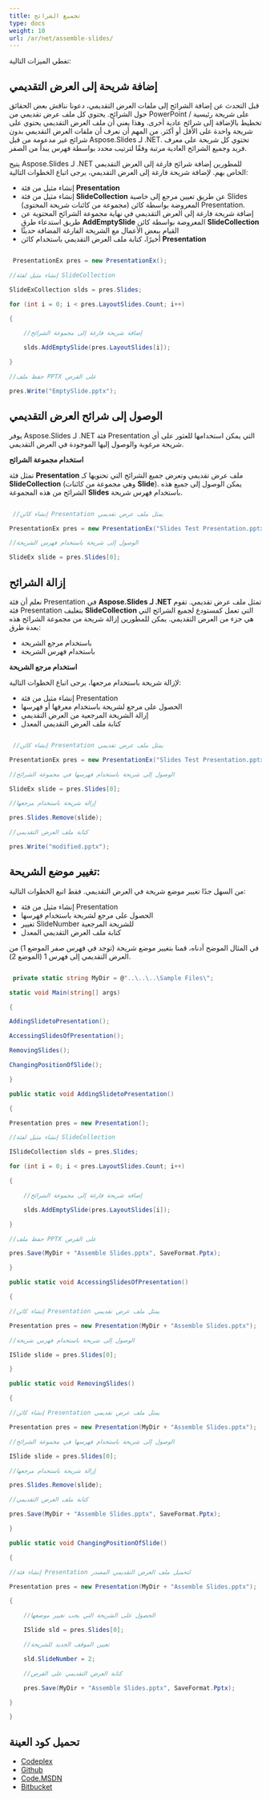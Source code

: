 ```yaml
---
title: تجميع الشرائح
type: docs
weight: 10
url: /ar/net/assemble-slides/
---
```


تغطي الميزات التالية:
## **إضافة شريحة إلى العرض التقديمي**
قبل التحدث عن إضافة الشرائح إلى ملفات العرض التقديمي، دعونا نناقش بعض الحقائق حول الشرائح. يحتوي كل ملف عرض تقديمي من PowerPoint على شريحة رئيسية / تخطيط بالإضافة إلى شرائح عادية أخرى. وهذا يعني أن ملف العرض التقديمي يحتوي على شريحة واحدة على الأقل أو أكثر. من المهم أن نعرف أن ملفات العرض التقديمي بدون شرائح غير مدعومة من قبل Aspose.Slides لـ .NET. تحتوي كل شريحة على معرف فريد وجميع الشرائح العادية مرتبة وفقًا لترتيب محدد بواسطة فهرس يبدأ من الصفر.

يتيح Aspose.Slides لـ .NET للمطورين إضافة شرائح فارغة إلى العرض التقديمي الخاص بهم. لإضافة شريحة فارغة إلى العرض التقديمي، يرجى اتباع الخطوات التالية:

- إنشاء مثيل من فئة **Presentation**
- إنشاء مثيل من فئة **SlideCollection** عن طريق تعيين مرجع إلى خاصية Slides (مجموعة من كائنات شريحة المحتوى) المعروضة بواسطة كائن Presentation.
- إضافة شريحة فارغة إلى العرض التقديمي في نهاية مجموعة الشرائح المحتوية عن طريق استدعاء طرق **AddEmptySlide** المعروضة بواسطة كائن **SlideCollection**
- القيام ببعض الأعمال مع الشريحة الفارغة المضافة حديثًا
- أخيرًا، كتابة ملف العرض التقديمي باستخدام كائن **Presentation**

``` csharp

 PresentationEx pres = new PresentationEx();

//إنشاء مثيل لفئة SlideCollection

SlideExCollection slds = pres.Slides;

for (int i = 0; i < pres.LayoutSlides.Count; i++)

{

	//إضافة شريحة فارغة إلى مجموعة الشرائح

	slds.AddEmptySlide(pres.LayoutSlides[i]);

}

//حفظ ملف PPTX على القرص

pres.Write("EmptySlide.pptx");

``` 
## **الوصول إلى شرائح العرض التقديمي**
يوفر Aspose.Slides لـ .NET فئة Presentation التي يمكن استخدامها للعثور على أي شريحة مرغوبة والوصول إليها الموجودة في العرض التقديمي.

**استخدام مجموعة الشرائح**

تمثل فئة **Presentation** ملف عرض تقديمي وتعرض جميع الشرائح التي تحتويها كـ **SlideCollection** (وهي مجموعة من كائنات **Slide**). يمكن الوصول إلى جميع هذه الشرائح من هذه المجموعة **Slides** باستخدام فهرس شريحة.

``` csharp

 //إنشاء كائن Presentation يمثل ملف عرض تقديمي

PresentationEx pres = new PresentationEx("Slides Test Presentation.pptx");

//الوصول إلى شريحة باستخدام فهرس الشريحة

SlideEx slide = pres.Slides[0];

``` 
## **إزالة الشرائح**
نعلم أن فئة Presentation في **Aspose.Slides لـ .NET** تمثل ملف عرض تقديمي. تقوم فئة Presentation بتغليف **SlideCollection** التي تعمل كمستودع لجميع الشرائح التي هي جزء من العرض التقديمي. يمكن للمطورين إزالة شريحة من مجموعة الشرائح هذه بعدة طرق:

- باستخدام مرجع الشريحة
- باستخدام فهرس الشريحة

**استخدام مرجع الشريحة**

لإزالة شريحة باستخدام مرجعها، يرجى اتباع الخطوات التالية:

- إنشاء مثيل من فئة Presentation
- الحصول على مرجع لشريحة باستخدام معرفها أو فهرسها
- إزالة الشريحة المرجعية من العرض التقديمي
- كتابة ملف العرض التقديمي المعدل

``` csharp

 //إنشاء كائن Presentation يمثل ملف عرض تقديمي

PresentationEx pres = new PresentationEx("Slides Test Presentation.pptx");

//الوصول إلى شريحة باستخدام فهرسها في مجموعة الشرائح

SlideEx slide = pres.Slides[0];

//إزالة شريحة باستخدام مرجعها

pres.Slides.Remove(slide);

//كتابة ملف العرض التقديمي

pres.Write("modified.pptx");

``` 
## **تغيير موضع الشريحة:**
من السهل جدًا تغيير موضع شريحة في العرض التقديمي. فقط اتبع الخطوات التالية:

- إنشاء مثيل من فئة Presentation
- الحصول على مرجع لشريحة باستخدام فهرسها
- تغيير SlideNumber للشريحة المرجعية
- كتابة ملف العرض التقديمي المعدل

في المثال الموضح أدناه، قمنا بتغيير موضع شريحة (توجد في فهرس صفر الموضع 1) من العرض التقديمي إلى فهرس 1 (الموضع 2).

``` csharp

 private static string MyDir = @"..\..\..\Sample Files\";

static void Main(string[] args)

{

AddingSlidetoPresentation();

AccessingSlidesOfPresentation();

RemovingSlides();

ChangingPositionOfSlide();

}

public static void AddingSlidetoPresentation()

{

Presentation pres = new Presentation();

//إنشاء مثيل لفئة SlideCollection

ISlideCollection slds = pres.Slides;

for (int i = 0; i < pres.LayoutSlides.Count; i++)

{

    //إضافة شريحة فارغة إلى مجموعة الشرائح

    slds.AddEmptySlide(pres.LayoutSlides[i]);

}

//حفظ ملف PPTX على القرص

pres.Save(MyDir + "Assemble Slides.pptx", SaveFormat.Pptx);

}

public static void AccessingSlidesOfPresentation()

{

//إنشاء كائن Presentation يمثل ملف عرض تقديمي

Presentation pres = new Presentation(MyDir + "Assemble Slides.pptx");

//الوصول إلى شريحة باستخدام فهرس شريحة

ISlide slide = pres.Slides[0];

}

public static void RemovingSlides()

{

//إنشاء كائن Presentation يمثل ملف عرض تقديمي

Presentation pres = new Presentation(MyDir + "Assemble Slides.pptx");

//الوصول إلى شريحة باستخدام فهرسها في مجموعة الشرائح

ISlide slide = pres.Slides[0];

//إزالة شريحة باستخدام مرجعها

pres.Slides.Remove(slide);

//كتابة ملف العرض التقديمي

pres.Save(MyDir + "Assemble Slides.pptx", SaveFormat.Pptx);

}

public static void ChangingPositionOfSlide()

{

//إنشاء فئة Presentation لتحميل ملف العرض التقديمي المصدر

Presentation pres = new Presentation(MyDir + "Assemble Slides.pptx");

{

    //الحصول على الشريحة التي يجب تغيير موضعها

    ISlide sld = pres.Slides[0];

    //تعيين الموقف الجديد للشريحة

    sld.SlideNumber = 2;

    //كتابة العرض التقديمي على القرص

    pres.Save(MyDir + "Assemble Slides.pptx", SaveFormat.Pptx);

}

}

``` 
## **تحميل كود العينة**
- [Codeplex](https://asposeslidesopenxml.codeplex.com/releases/view/619597)
- [Github](https://github.com/aspose-slides/Aspose.Slides-for-.NET/releases/tag/MissingFeaturesAsposeSlidesForOpenXMLv1.1)
- [Code.MSDN](https://code.msdn.microsoft.com/AsposeSlides-Features-9866600c)
- [Bitbucket](https://bitbucket.org/asposemarketplace/aspose-for-openxml/downloads/Assemble%20Slides%20%28Aspose.Slides%29.zip)
